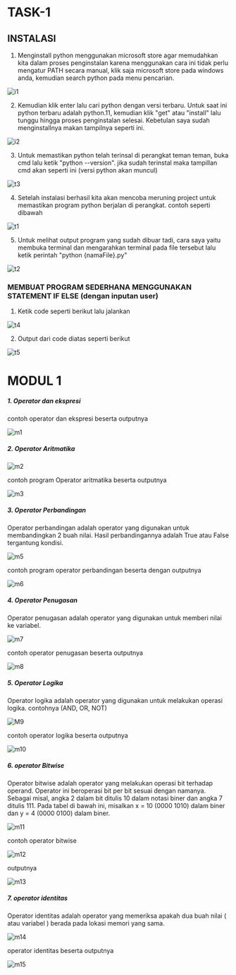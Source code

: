 # TASK-1

## INSTALASI
1. Menginstall python menggunakan microsoft store agar memudahkan kita dalam proses penginstalan karena menggunakan cara ini tidak perlu mengatur PATH secara manual, klik saja microsoft store pada windows anda, kemudian search python pada menu pencarian.

![i1](https://user-images.githubusercontent.com/92988781/224470194-3d490bd9-4064-4283-8f33-b2037b9e0a44.png)

2. Kemudian klik enter lalu cari python dengan versi terbaru. Untuk saat ini python terbaru adalah python.11, kemudian klik "get" atau "install" lalu tunggu hingga proses penginstalan selesai. Kebetulan saya sudah menginstallnya makan tampilnya seperti ini.

![i2](https://user-images.githubusercontent.com/92988781/224471628-9d0e77d5-129d-4459-aa45-247c3d61cf20.png)

3. Untuk memastikan python telah terinsal di perangkat teman teman, buka cmd lalu ketik "python --version". jika sudah terinstal maka tampillan cmd akan seperti ini (versi python akan muncul)

![t3](https://user-images.githubusercontent.com/92988781/224540299-b1e44490-ef95-49e3-b2dc-77b005a709b6.png)

4. Setelah instalasi berhasil kita akan mencoba meruning project untuk memastikan program python berjalan di perangkat. contoh seperti dibawah

![t1](https://user-images.githubusercontent.com/92988781/224540352-f2ca5f9f-0e13-46dc-82c0-49aaa87f4542.png)

5. Untuk melihat output program yang sudah dibuar tadi, cara saya yaitu membuka terminal dan mengarahkan terminal pada file tersebut lalu ketik perintah "python {namaFile}.py"

![t2](https://user-images.githubusercontent.com/92988781/224540415-fb592ebd-0306-4d7d-b0fe-c8e8c8b02295.png)

### MEMBUAT PROGRAM SEDERHANA MENGGUNAKAN STATEMENT IF ELSE (dengan inputan user)

1. Ketik code seperti berikut lalu jalankan

![t4](https://user-images.githubusercontent.com/92988781/224541120-9b1a7edb-00b1-44c3-bb02-db143f9429c0.png)

2. Output dari code diatas seperti berikut

![t5](https://user-images.githubusercontent.com/92988781/224541188-49666635-85b6-4263-a0b3-f6e023e45889.png)

# MODUL 1

##### 1. Operator dan ekspresi

contoh operator dan ekspresi beserta outputnya

![m1](https://user-images.githubusercontent.com/92988781/224542196-003b4b55-4bf9-49bb-919c-ed7d0866a156.png)


##### 2. Operator Aritmatika

![m2](https://user-images.githubusercontent.com/92988781/224542312-eb44bd3d-7067-4e7e-97ac-34044349e101.png)

contoh program Operator aritmatika beserta outputnya

![m3](https://user-images.githubusercontent.com/92988781/224543019-1e16cf19-10b7-4be9-abee-b55c0d61dc31.png)


##### 3. Operator Perbandingan
Operator perbandingan adalah operator yang digunakan untuk membandingkan 2 buah nilai. Hasil perbandingannya adalah True atau False tergantung kondisi.

![m5](https://user-images.githubusercontent.com/92988781/224562204-aeb3c834-efb1-482d-8d30-e819fd3432b8.png)

contoh program operator perbandingan beserta dengan outputnya

![m6](https://user-images.githubusercontent.com/92988781/224562693-015b3165-3ebf-434d-8250-87461a0265a4.png)

##### 4. Operator Penugasan
Operator penugasan adalah operator yang digunakan untuk memberi nilai ke variabel.

![m7](https://user-images.githubusercontent.com/92988781/224563795-8f0fe6a7-73dc-40d2-853f-cf700c79ac63.png)

contoh operator penugasan beserta outputnya

![m8](https://user-images.githubusercontent.com/92988781/224563823-e3136f7a-e387-4e47-8ce6-23dc6db999bf.png)

##### 5. Operator Logika
Operator logika adalah operator yang digunakan untuk melakukan operasi logika. contohnya (AND, OR, NOT)

![M9](https://user-images.githubusercontent.com/92988781/224563956-52b3f0e9-7475-4bf5-ad57-1d1e2bc1c90d.png)

contoh operator logika beserta outputnya

![m10](https://user-images.githubusercontent.com/92988781/224564341-c31ed519-3188-413c-ba08-7fceefc859c7.png)

##### 6. operator Bitwise
Operator bitwise adalah operator yang melakukan operasi bit terhadap operand. Operator ini beroperasi bit per bit sesuai dengan namanya. Sebagai misal, angka 2 dalam bit ditulis 10 dalam notasi biner dan angka 7 ditulis 111.
Pada tabel di bawah ini, misalkan x = 10 (0000 1010) dalam biner dan y = 4 (0000 0100) dalam biner.

![m11](https://user-images.githubusercontent.com/92988781/224564502-3ffa0e6d-93f0-481d-9b27-0b17c8b3267c.png)

contoh operator bitwise

![m12](https://user-images.githubusercontent.com/92988781/224565453-6f785b97-5340-41d3-96b4-579b7602859f.png)

outputnya

![m13](https://user-images.githubusercontent.com/92988781/224565513-f37a34e2-8810-4d51-b4e6-78b4b3fabf22.png)


##### 7. operator identitas
Operator identitas adalah operator yang memeriksa apakah dua buah nilai ( atau variabel ) berada pada lokasi memori yang sama.

![m14](https://user-images.githubusercontent.com/92988781/224565644-0b5383dc-bb73-40f2-8378-94524dd68642.png)

operator identitas beserta outputnya

![m15](https://user-images.githubusercontent.com/92988781/224567045-9442ccb1-e67b-426c-bc4a-9280423ce80e.png)


